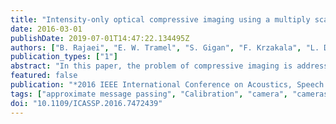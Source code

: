 ```yaml
---
title: "Intensity-only optical compressive imaging using a multiply scattering material and a double phase retrieval approach"
date: 2016-03-01
publishDate: 2019-07-01T14:47:22.134495Z
authors: ["B. Rajaei", "E. W. Tramel", "S. Gigan", "F. Krzakala", "L. Daudet"]
publication_types: ["1"]
abstract: "In this paper, the problem of compressive imaging is addressed using natural randomization by means of a multiply scattering medium. To utilize the medium in this way, its corresponding transmission matrix must be estimated. For calibration purposes, we use a digital micromirror device (DMD) as a simple, cheap, and high-resolution binary intensity modulator. We propose a phase retrieval algorithm which is well adapted to intensity-only measurements on the camera, and to the input binary intensity patterns, both to estimate the complex transmission matrix as well as image reconstruction. We demonstrate promising experimental results for the proposed double phase retrieval algorithm using the MNIST dataset of handwritten digits as example images."
featured: false
publication: "*2016 IEEE International Conference on Acoustics, Speech and Signal Processing (ICASSP)*"
tags: ["approximate message passing", "Calibration", "camera", "cameras", "Cameras", "complex transmission matrix estimation", "compressed sensing", "digital micromirror device", "DMD", "double phase retrieval approach", "handwritten digits", "high-resolution binary intensity modulator", "image reconstruction", "Image reconstruction", "image resolution", "image retrieval", "input binary intensity patterns", "intensity modulation", "intensity-only measurements", "intensity-only optical compressive imaging", "matrix algebra", "micromirrors", "MNIST dataset", "multiply scattering material", "natural randomization", "optical information processing", "optical sensors", "Optical sensors", "Phase measurement", "Scattering"]
doi: "10.1109/ICASSP.2016.7472439"
---
```


